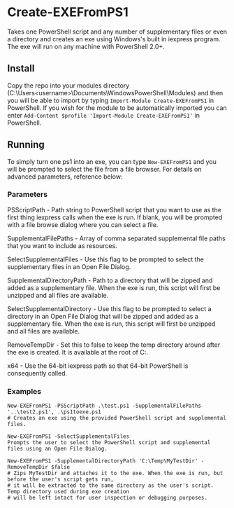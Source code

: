 # Create-EXEFromPS1
Takes one PowerShell script and any number of supplementary files or even a directory and creates an exe using Windows's built in iexpress program. The exe will run on any machine with PowerShell 2.0+.

## Install
Copy the repo into your modules directory (C:\Users\<username>\Documents\WindowsPowerShell\Modules\) and then you will be able to import by typing 
`Import-Module Create-EXEFromPS1` in PowerShell.
If you wish for the module to be automatically imported you can enter `Add-Content $profile 'Import-Module Create-EXEFromPS1'` in PowerShell.

## Running
To simply turn one ps1 into an exe, you can type `New-EXEFromPS1` and you will be prompted to select the file from a file browser. For details on advanced parameters, reference below:

### Parameters
PSScriptPath - Path string to PowerShell script that you want to use as the first thing iexpress calls when the exe is run.
If blank, you will be prompted with a file browse dialog where you can select a file.

SupplementalFilePaths - Array of comma separated supplemental file paths that you want to include as resources.

SelectSupplementalFiles - Use this flag to be prompted to select the supplementary files in an Open File Dialog.

SupplementalDirectoryPath - Path to a directory that will be zipped and added as a supplementary file. When the exe is run, this script will first be unzipped and all files are available.

SelectSupplementalDirectory - Use this flag to be prompted to select a directory in an Open File Dialog that will be zipped and added as a supplementary file. When the exe is run, this script will first be unzipped and all files are available.

RemoveTempDir - Set this to false to keep the temp directory around after the exe is created. It is available at the root of C:.

x64 - Use the 64-bit iexpress path so that 64-bit PowerShell is consequently called.

### Examples
```
New-EXEFromPS1 -PSScriptPath .\test.ps1 -SupplementalFilePaths '..\test2.ps1', .\ps1toexe.ps1
# Creates an exe using the provided PowerShell script and supplemental files.

New-EXEFromPS1 -SelectSupplementalFiles
Prompts the user to select the PowerShell script and supplemental files using an Open File Dialog.

New-EXEFromPS1 -SupplementalDirectoryPath 'C:\Temp\MyTestDir' -RemoveTempDir $false
# Zips MyTestDir and attaches it to the exe. When the exe is run, but before the user's script gets run, 
# it will be extracted to the same directory as the user's script. Temp directory used during exe creation
# will be left intact for user inspection or debugging purposes.
```
